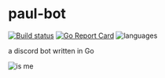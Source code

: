 # paul-bot

[![Build status](https://badge.buildkite.com/eaf8bd2512e818aed48d1bd28065aa2d9f8eaf52c2115da916.svg)](https://buildkite.com/beansquad/paul-bot)
[![Go Report Card](https://goreportcard.com/badge/github.com/BEANSQUAD/paul-bot)](https://goreportcard.com/report/github.com/BEANSQUAD/paul-bot)
![languages](https://img.shields.io/github/languages/count/BEANSQUAD/paul-bot.svg)

a discord bot written in Go

![is me](https://pbs.twimg.com/media/Bu7Bm2PIgAESkQn.jpg)
